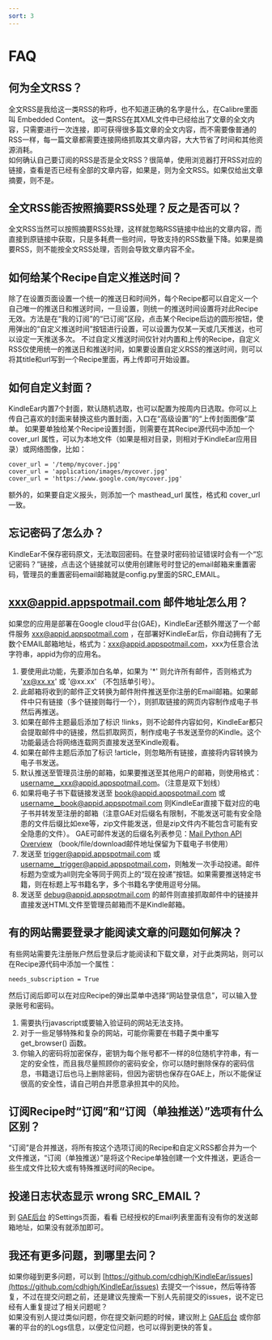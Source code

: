```yaml
---
sort: 3
---
```

# FAQ


## 何为全文RSS？
全文RSS是我给这一类RSS的称呼，也不知道正确的名字是什么，在Calibre里面叫 Embedded Content。
这一类RSS在其XML文件中已经给出了文章的全文内容，只需要进行一次连接，即可获得很多篇文章的全文内容，而不需要像普通的RSS一样，每一篇文章都需要连接网络抓取其文章内容，大大节省了时间和其他资源消耗。   
如何确认自己要订阅的RSS是否是全文RSS？很简单，使用浏览器打开RSS对应的链接，查看是否已经有全部的文章内容，如果是，则为全文RSS。如果仅给出文章摘要，则不是。  


## 全文RSS能否按照摘要RSS处理？反之是否可以？
全文RSS当然可以按照摘要RSS处理，这样就忽略RSS链接中给出的文章内容，而直接到原链接中获取，只是多耗费一些时间，导致支持的RSS数量下降。如果是摘要RSS，则不能按全文RSS处理，否则会导致文章内容不全。


## 如何给某个Recipe自定义推送时间？
除了在设置页面设置一个统一的推送日和时间外，每个Recipe都可以自定义一个自己唯一的推送日和推送时间，一旦设置，则统一的推送时间设置将对此Recipe无效。方法是在“我的订阅”的“已订阅”区段，点击某个Recipe后边的圆形按钮，使用弹出的“自定义推送时间”按钮进行设置，可以设置为仅某一天或几天推送，也可以设定一天推送多次。
不过自定义推送时间仅针对内置和上传的Recipe，自定义RSS仅使用统一的推送日和推送时间，如果要设置自定义RSS的推送时间，则可以将其title和url写到一个Recipe里面，再上传即可开始设置。


## 如何自定义封面？
KindleEar内置7个封面，默认随机选取，也可以配置为按周内日选取。你可以上传自己喜欢的封面来替换这些内置封面，入口在“高级设置”的“上传封面图像”菜单。
如果要单独给某个Recipe设置封面，则需要在其Recipe源代码中添加一个 cover_url 属性，可以为本地文件（如果是相对目录，则相对于KindleEar应用目录）或网络图像，比如：
```
cover_url = '/temp/mycover.jpg'
cover_url = 'application/images/mycover.jpg'
cover_url = 'https://www.google.com/mycover.jpg'
```
额外的，如果要自定义报头，则添加一个 masthead_url 属性，格式和 cover_url 一致。


## 忘记密码了怎么办？
KindleEar不保存密码原文，无法取回密码。在登录时密码验证错误时会有一个“忘记密码？”链接，点击这个链接就可以使用创建账号时登记的email邮箱来重置密码，管理员的重置密码email邮箱就是config.py里面的SRC_EMAIL。


## xxx@appid.appspotmail.com 邮件地址怎么用？
如果您的应用是部署在Google cloud平台(GAE)，KindleEar还额外赠送了一个邮件服务 xxx@appid.appspotmail.com ，在部署好KindleEar后，你自动拥有了无数个EMAIL邮箱地址，格式为：xxx@appid.appspotmail.com，xxx为任意合法字符串，appid为你的应用名。   

1. 要使用此功能，先要添加白名单，如果为 '\*' 则允许所有邮件，否则格式为 'xx@xx.xx' 或 '@xx.xx' （不包括单引号）。
2. 此邮箱将收到的邮件正文转换为邮件附件推送至你注册的Email邮箱。如果邮件中只有链接（多个链接则每行一个），则抓取链接的网页内容制作成电子书然后再推送。
3. 如果在邮件主题最后添加了标识 !links，则不论邮件内容如何，KindleEar都只会提取邮件中的链接，然后抓取网页，制作成电子书发送至你的Kindle。这个功能最适合将网络连载网页直接发送至Kindle观看。
4. 如果在邮件主题后添加了标识 !article，则忽略所有链接，直接将内容转换为电子书发送。
5. 默认推送至管理员注册的邮箱，如果要推送至其他用户的邮箱，则使用格式：username__xxx@appid.appspotmail.com。（注意是双下划线）
6. 如果将电子书下载链接发送至 book@appid.appspotmail.com 或 username__book@appid.appspotmail.com 则KindleEar直接下载对应的电子书并转发至注册的邮箱（注意GAE对后缀名有限制，不能发送可能有安全隐患的文件后缀比如exe等，zip文件能发送，但是zip文件内不能包含可能有安全隐患的文件）。
GAE可邮件发送的后缀名列表参见：[Mail Python API Overview](https://cloud.google.com/appengine/docs/python/mail/#Python_Sending_mail_with_attachments)
（book/file/download邮件地址保留为下载电子书使用）
7. 发送至 trigger@appid.appspotmail.com 或 username__trigger@appid.appspotmail.com，则触发一次手动投递。邮件标题为空或为all则完全等同于网页上的“现在投递”按钮。如果需要推送特定书籍，则在标题上写书籍名字，多个书籍名字使用逗号分隔。   
8. 发送至 debug@appid.appspotmail.com 的邮件则直接抓取邮件中的链接并直接发送HTML文件至管理员邮箱而不是Kindle邮箱。  


## 有的网站需要登录才能阅读文章的问题如何解决？
有些网站需要先注册账户然后登录后才能阅读和下载文章，对于此类网站，则可以在Recipe源代码中添加一个属性：
```
needs_subscription = True
```
然后订阅后即可以在对应Recipe的弹出菜单中选择“网站登录信息”，可以输入登录账号和密码。  
1. 需要执行javascript或要输入验证码的网站无法支持。  
2. 对于一些足够特殊和复杂的网站，可能你需要在书籍子类中重写 get_browser() 函数。   
3. 你输入的密码将加密保存，密钥为每个账号都不一样的8位随机字符串，有一定的安全性，而且我尽量照顾你的密码安全，你可以随时删除保存的密码信息，书籍退订后也马上删除密码，但因为密钥也保存在GAE上，所以不能保证很高的安全性，请自己明白并愿意承担其中的风险。   


## 订阅Recipe时“订阅”和“订阅（单独推送）”选项有什么区别？
“订阅”是合并推送，将所有按这个选项订阅的Recipe和自定义RSS都合并为一个文件推送，“订阅（单独推送）”是将这个Recipe单独创建一个文件推送，更适合一些生成文件比较大或有特殊推送时间的Recipe。   


## 投递日志状态显示 wrong SRC_EMAIL？
到 [GAE后台](https://console.cloud.google.com/appengine) 的Settings页面，看看 已经授权的Email列表里面有没有你的发送邮箱地址，如果没有就添加即可。  


## 我还有更多问题，到哪里去问？
如果你碰到更多问题，可以到 [https://github.com/cdhigh/KindleEar/issues](https://github.com/cdhigh/KindleEar/issues) 去提交一个issue，然后等待答复，不过在提交问题之前，还是建议先搜索一下别人先前提交的issues，说不定已经有人重复提过了相关问题呢？   
如果没有别人提过类似问题，你在提交新问题的时候，建议附上 [GAE后台](https://console.cloud.google.com/appengine) 或你部署的平台的的Logs信息，以便定位问题，也可以得到更快的答复。   

